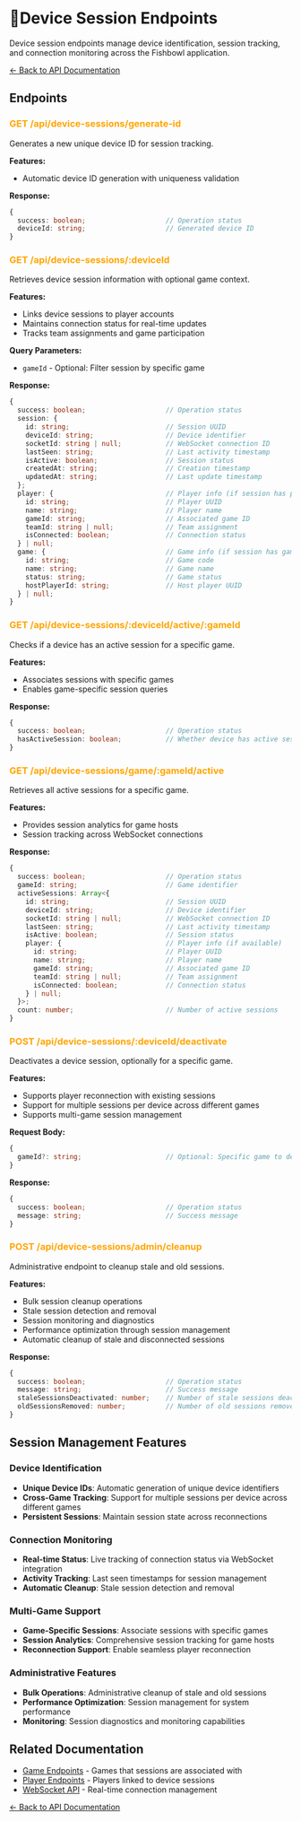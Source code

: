 # 📱Device Session Endpoints

Device session endpoints manage device identification, session tracking, and connection monitoring across the Fishbowl application.

[← Back to API Documentation](../README.md)

## Endpoints

### <span style="color: orange;">GET /api/device-sessions/generate-id</span>
Generates a new unique device ID for session tracking.

**Features:**
- Automatic device ID generation with uniqueness validation

**Response:**
```typescript
{
  success: boolean;                    // Operation status
  deviceId: string;                    // Generated device ID
}
```

### <span style="color: orange;">GET /api/device-sessions/:deviceId</span>
Retrieves device session information with optional game context.

**Features:**
- Links device sessions to player accounts
- Maintains connection status for real-time updates
- Tracks team assignments and game participation

**Query Parameters:**
- `gameId` - Optional: Filter session by specific game

**Response:**
```typescript
{
  success: boolean;                    // Operation status
  session: {
    id: string;                        // Session UUID
    deviceId: string;                  // Device identifier
    socketId: string | null;           // WebSocket connection ID
    lastSeen: string;                  // Last activity timestamp
    isActive: boolean;                 // Session status
    createdAt: string;                 // Creation timestamp
    updatedAt: string;                 // Last update timestamp
  };
  player: {                            // Player info (if session has player)
    id: string;                        // Player UUID
    name: string;                      // Player name
    gameId: string;                    // Associated game ID
    teamId: string | null;             // Team assignment
    isConnected: boolean;              // Connection status
  } | null;
  game: {                              // Game info (if session has game)
    id: string;                        // Game code
    name: string;                      // Game name
    status: string;                    // Game status
    hostPlayerId: string;              // Host player UUID
  } | null;
}
```

### <span style="color: orange;">GET /api/device-sessions/:deviceId/active/:gameId</span>
Checks if a device has an active session for a specific game.

**Features:**
- Associates sessions with specific games
- Enables game-specific session queries

**Response:**
```typescript
{
  success: boolean;                    // Operation status
  hasActiveSession: boolean;           // Whether device has active session
}
```

### <span style="color: orange;">GET /api/device-sessions/game/:gameId/active</span>
Retrieves all active sessions for a specific game.

**Features:**
- Provides session analytics for game hosts
- Session tracking across WebSocket connections

**Response:**
```typescript
{
  success: boolean;                    // Operation status
  gameId: string;                      // Game identifier
  activeSessions: Array<{
    id: string;                        // Session UUID
    deviceId: string;                  // Device identifier
    socketId: string | null;           // WebSocket connection ID
    lastSeen: string;                  // Last activity timestamp
    isActive: boolean;                 // Session status
    player: {                          // Player info (if available)
      id: string;                      // Player UUID
      name: string;                    // Player name
      gameId: string;                  // Associated game ID
      teamId: string | null;           // Team assignment
      isConnected: boolean;            // Connection status
    } | null;
  }>;
  count: number;                       // Number of active sessions
}
```

### <span style="color: orange;">POST /api/device-sessions/:deviceId/deactivate</span>
Deactivates a device session, optionally for a specific game.

**Features:**
- Supports player reconnection with existing sessions
- Support for multiple sessions per device across different games
- Supports multi-game session management

**Request Body:**
```typescript
{
  gameId?: string;                     // Optional: Specific game to deactivate from
}
```

**Response:**
```typescript
{
  success: boolean;                    // Operation status
  message: string;                     // Success message
}
```

### <span style="color: orange;">POST /api/device-sessions/admin/cleanup</span>
Administrative endpoint to cleanup stale and old sessions.

**Features:**
- Bulk session cleanup operations
- Stale session detection and removal
- Session monitoring and diagnostics
- Performance optimization through session management
- Automatic cleanup of stale and disconnected sessions

**Response:**
```typescript
{
  success: boolean;                    // Operation status
  message: string;                     // Success message
  staleSessionsDeactivated: number;    // Number of stale sessions deactivated
  oldSessionsRemoved: number;          // Number of old sessions removed
}
```

## Session Management Features

### Device Identification
- **Unique Device IDs**: Automatic generation of unique device identifiers
- **Cross-Game Tracking**: Support for multiple sessions per device across different games
- **Persistent Sessions**: Maintain session state across reconnections

### Connection Monitoring
- **Real-time Status**: Live tracking of connection status via WebSocket integration
- **Activity Tracking**: Last seen timestamps for session management
- **Automatic Cleanup**: Stale session detection and removal

### Multi-Game Support
- **Game-Specific Sessions**: Associate sessions with specific games
- **Session Analytics**: Comprehensive session tracking for game hosts
- **Reconnection Support**: Enable seamless player reconnection

### Administrative Features
- **Bulk Operations**: Administrative cleanup of stale and old sessions
- **Performance Optimization**: Session management for system performance
- **Monitoring**: Session diagnostics and monitoring capabilities

## Related Documentation

- [Game Endpoints](./game-endpoints.md) - Games that sessions are associated with
- [Player Endpoints](./player-endpoints.md) - Players linked to device sessions
- [WebSocket API](../sockets/SOCKET-API.md) - Real-time connection management

[← Back to API Documentation](../README.md)
